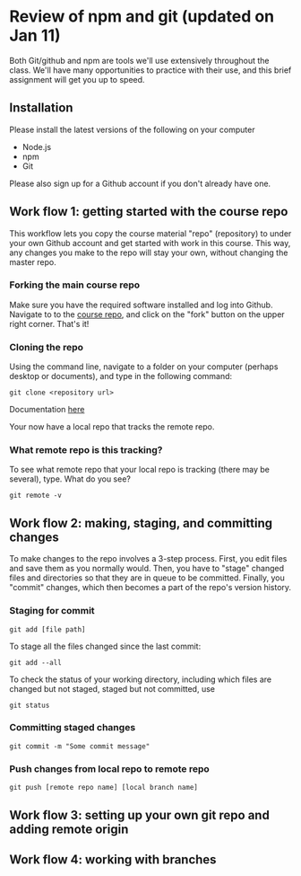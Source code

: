 # Review of npm and git (updated on Jan 11)

Both Git/github and npm are tools we'll use extensively throughout the class. We'll have many opportunities to practice with their use, and this brief assignment will get you up to speed.

## Installation
Please install the latest versions of the following on your computer
* Node.js
* npm
* Git

Please also sign up for a Github account if you don't already have one.

## Work flow 1: getting started with the course repo
This workflow lets you copy the course material "repo" (repository) to under your own Github account and get started with work in this course. This way, any changes you make to the repo will stay your own, without changing the master repo.

### Forking the main course repo
Make sure you have the required software installed and log into Github. Navigate to to the [course repo](https://github.com/Siqister/artg-2018), and click on the "fork" button on the upper right corner. That's it!

### Cloning the repo
Using the command line, navigate to a folder on your computer (perhaps desktop or documents), and type in the following command:
```
git clone <repository url>
```
Documentation [here](https://git-scm.com/docs/git-clone)

Your now have a local repo that tracks the remote repo.

### What remote repo is this tracking?
To see what remote repo that your local repo is tracking (there may be several), type. What do you see?
```
git remote -v
```

## Work flow 2: making, staging, and committing changes
To make changes to the repo involves a 3-step process. First, you edit files and save them as you normally would. Then, you have to "stage" changed files and directories so that they are in queue to be committed. Finally, you "commit" changes, which then becomes a part of the repo's version history.

### Staging for commit
```
git add [file path]
```
To stage all the files changed since the last commit:
```
git add --all
```
To check the status of your working directory, including which files are changed but not staged, staged but not committed, use
```
git status
```

### Committing staged changes
```
git commit -m "Some commit message"
```

### Push changes from local repo to remote repo
```
git push [remote repo name] [local branch name]
```

## Work flow 3: setting up your own git repo and adding remote origin

## Work flow 4: working with branches
